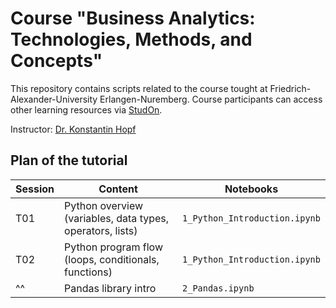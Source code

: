 # Course "Business Analytics: Technologies, Methods, and Concepts"

This repository contains scripts related to the course tought at Friedrich-Alexander-University Erlangen-Nuremberg. Course participants can access other learning resources via [StudOn](https://www.studon.fau.de/studon/goto.php?target=crs_5706293).

Instructor: [Dr. Konstantin Hopf](https://www.uni-bamberg.de/eesys/team/konstantin-hopf/)

## Plan of the tutorial

| Session | Content | Notebooks |
|---------|---------|-----------|
| T01 | Python overview (variables, data types, operators, lists) | `1_Python_Introduction.ipynb` |
| T02 | Python program flow (loops, conditionals, functions) | `1_Python_Introduction.ipynb` |
| ^^  | Pandas library intro | `2_Pandas.ipynb` |
